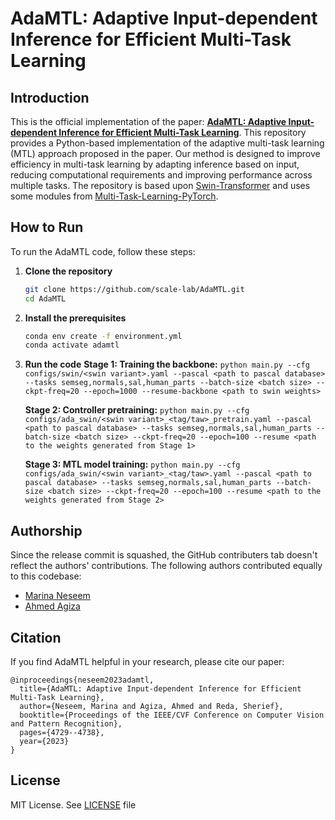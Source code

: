 # AdaMTL: Adaptive Input-dependent Inference for Efficient Multi-Task Learning

## Introduction

This is the official implementation of the paper: **[AdaMTL: Adaptive Input-dependent Inference for Efficient Multi-Task Learning](https://arxiv.org/abs/2304.08594)**. 
This repository provides a Python-based implementation of the adaptive multi-task learning (MTL) approach proposed in the paper.  Our method is designed to improve efficiency in multi-task learning by adapting inference based on input, reducing computational requirements and improving performance across multiple tasks. The repository is based upon [Swin-Transformer](https://github.com/microsoft/Swin-Transformer) and uses some modules from [Multi-Task-Learning-PyTorch](https://github.com/SimonVandenhende/Multi-Task-Learning-PyTorch).


## How to Run

To run the AdaMTL code, follow these steps:

1. **Clone the repository**

    ```bash
    git clone https://github.com/scale-lab/AdaMTL.git
    cd AdaMTL
    ```

2. **Install the prerequisites**

    ```bash
    conda env create -f environment.yml
    conda activate adamtl
    ```

3. **Run the code**
    **Stage 1: Training the backbone:**
        ```
        python main.py --cfg configs/swin/<swin variant>.yaml --pascal <path to pascal database> --tasks semseg,normals,sal,human_parts --batch-size <batch size> --ckpt-freq=20 --epoch=1000 --resume-backbone <path to swin weights>
        ```
    
    **Stage 2: Controller pretraining:**
        ```
        python main.py --cfg configs/ada_swin/<swin variant>_<tag/taw>_pretrain.yaml --pascal <path to pascal database> --tasks semseg,normals,sal,human_parts --batch-size <batch size> --ckpt-freq=20 --epoch=100 --resume <path to the weights generated from Stage 1>
        ```
        
    **Stage 3: MTL model training:**
        ```
        python main.py --cfg configs/ada_swin/<swin variant>_<tag/taw>.yaml --pascal <path to pascal database> --tasks semseg,normals,sal,human_parts --batch-size <batch size> --ckpt-freq=20 --epoch=100 --resume <path to the weights generated from Stage 2>
        ```
  
## Authorship
Since the release commit is squashed, the GitHub contributers tab doesn't reflect the authors' contributions. The following authors contributed equally to this codebase:
- [Marina Neseem](https://github.com/marina-neseem)
- [Ahmed Agiza](https://github.com/ahmed-agiza)

## Citation
If you find AdaMTL helpful in your research, please cite our paper:
```
@inproceedings{neseem2023adamtl,
  title={AdaMTL: Adaptive Input-dependent Inference for Efficient Multi-Task Learning},
  author={Neseem, Marina and Agiza, Ahmed and Reda, Sherief},
  booktitle={Proceedings of the IEEE/CVF Conference on Computer Vision and Pattern Recognition},
  pages={4729--4738},
  year={2023}
}
```

## License
MIT License. See [LICENSE](LICENSE) file
